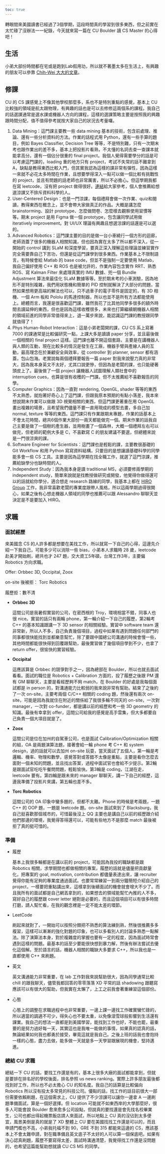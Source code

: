 ```yaml
---
toc: true
---
```

轉眼間來美國讀書已經過了3個學期，這段時間真的學習到很多東西，但之前實在太忙碌了沒辦法一一紀錄，今天就來寫一篇在 CU Boulder 讀 CS Master 的心得吧！

## 生活
小弟大部份時間都在宅或是跑到Lab假用功，所以就不著墨太多在生活上，有興趣的朋友可以參靠 [Chih-Wei 大大的文章](https://chihweil5.github.io/where-it-begins/)。

## 修課
CU 的 CS 課感覺上不像其他學校那麼多，系也不是特別重點的感覺，基本上 CU 比較強的領域是航太跟物理，有興趣的話也是可以去修修這兩個系的課程。我自己的話選課通常是選水課或機器人方向的課程，這樣的選課策略主要是按照我的興趣跟時間分配，值不值得參考就按大家自己的狀況去考量囉。

1. Data Mining：這門課主要教一些 data mining 基本的技術，包含前處理、推論、還有一些分析資料的方法。作業的話程式用 Python，還有一些手算的題目，例如 Bayes Classifier, Decision Tree 等等，不是特別難，只有一次期末考也跟作業出的差不多，基本上把投影片看熟，不太懂的名詞去查一查課本就能拿高分。還有一個佔分很重的 final project。我個人覺得需要學分的話是可以考慮這門課的，loading 重的地方只有 project，考試不失常的話不難拿到 A，缺點是教得東西比較入門，但其實我認為這樣的課非常有彈性，因為這樣一來就不必花太多時間在作業，且想要學得深入一點可以做一個比較有挑戰性的 project，並且有問題的話老師也非常厲害，所以不必擔心。但這學期我都在寫 leetcode，沒有把 project 做得很好。[連結](https://github.com/Sayter99/Movie_Revenue_Predictor)給大家參考，個人會推薦給想選涼課又不排斥資料科學的人。
2. User-Centered Design：也是一門涼課，每個禮拜會做一次作業、quiz和閱讀，教得東西在概念上，並不會帶大家做真正的作品。大概是講怎麼 brainstorming、設計 prototype、怎麼做問卷、怎麼樣去觀察使用習慣等等。期末 project 是用 Figma 做一個 prototype，包含讓同學試用做 iteratively improvement。對 UI/UX 理論有興趣且想選涼課的話還是可以選的。
3. Advanced Robotics：這門課主要的目的是做一台小車繞行一個方形的迴廊，老師涵蓋了很多的機器人相關知識，但也因為實在太多了所以都不深入，從一開始的 control 講到 SLaM 和深度學習，要真正深入理解這些理論並練習實作完全需要靠自己下苦功，但還是從這門課學到很多東西。作業基本上不限制語言，有時候會給 Matlab 的 base code，但並不是強制一定要使用 Matlab，我自己偏好使用 C++ 和 ROS 也是被允許的，作業內容包含實作 RRT、熟悉 ROS、寫 Kalman Filter 來處理真實的 IMU 數據、兜一個 Bundle Adjustment 算法來最佳化 SLaM 數據等等。至於期末考的小車測驗，因為地形不是特別複雜，我們用狀態機和簡單的 PID 控制就解決了大部分的問題，當然如果想用更高端的解法也可以，只不過車子的電子零件是固定的，有 3D 相機、一個 Arm 板和 Pololu 的馬達控制器，所以也並不是所有方法都能使用上。總體而言，我還是很喜歡這門課，雖然我花了比其他同學多很多的額外時間去讀延伸的東西，但也是因為這樣收穫很多，未來也打算繼續朝機器人相關的領域前進的同學非常值得來上，退一萬步來說，能認識這門課的教授跟同學就值得了！
4. Phys Human-Robot Interaction：這是小弟老闆開的課，CU CS 系上寫著 7000 的課通常是比較偏研究一點，上課大多是讀讀 paper 分享，並且最後做一個相關的 final project 這樣。這門課也離不開這個套路，主要是在講機器人與人類的互動，現在比較多的情況是發生在工廠，機器手臂與產線人員的互動，最高理念在於兼顧安全與效率，從 controller 到 planner, sensor 都有涵蓋，包山包海。老實說每兩個禮拜要報告一篇 paper 對我來說壓力真的非常大，因為我本身英文不太好，尤其口說更慘，但因為是老闆的課，也只能硬著頭皮上了。最後做了一個 project 讓機器人試圖理解人類社會中的 interruption cues，也算是很有收穫的一門課。但不太推薦給不喜歡報告的同學。
5. Computer Graphics：因為一直對 rendering, OpenGL, shader 等等的東西不太熟悉，就抱著好奇心上了這門課，但跟我原本預期的有點小落差，我本來想說期末作業可以做跟 3D 視覺相關的東西，但這門課更著重在用 OpenGL 畫出複雜的場景，且希望我們儘量不要一直用現成的模型去畫，多自己加 normal, texture 等等的東西。這門課只有作業跟期末專題，作業的話基本上不會太花時間，總共6個作業大部份一兩天都能做完一個。期末作業的話我自己主要是做了一個樹的產生器，並用樹畫了一個森林，大概一個禮拜左右可以做完，但老師的範例大多是 C，不喜歡寫 C 的朋友建議不要選，但總體來說是一門很涼爽的課。
6. Software Engineer for Scientists：這門課也是輕鬆的課，主要教很基礎的 Git Workflow 和用 Python 寫寫資料結構，只要目的是想讓讀基礎科學的同學能多會一些 CS 工具。主要是因為這學期在找全職工作，就選了這門涼課，推薦給缺學分也缺時間的人。
7. Independent Study：因為我本身是讀 traditional MS，必須要修兩學期的 independent study，簡單來說就是找教授做研究或開發，他覺得你做得還可以的話就給你學分，適合想走 research 路線的同學，我基本上都在 [HIRO Group](https://hiro-group.ronc.one/) 工作，我非常喜歡老闆的專業度跟帶人風格，所以這兩學期過得很開心，如果之後有心想走機器人領域的同學也推薦可以跟 Alessandro 聊聊天並決定是不是要加入 HIRO。

## 求職
### 面試經歷
來美國念 CS 的人許多都是想要在美找工作，所以就寫一下自己的心得，這邊先介紹一下我自己，可能多少可以消除一些 bias，小弟本人求職時 28 歲，leetcode 赴美才開始刷，總共也才 247 題，交大資工5年碩，台灣工作3年，主要偏 Robotics 方向求職。

Offer: Orbbec 3D, Occipital, Zoox

on-site 後被拒： Torc Robotics

履歷拒：數不清

* **Orbbec 3D**

    這間公司是我暑假實習的公司，在密西根的 Troy，環境相當不錯，同事人也很 nice。實習的話只有兩輪 phone，第一輪介紹一下自己的履歷，第2輪考 C++ 的基本知識跟講一下 3D sensor 的相關經驗。實習中 software team 還非常新，所以人不多，自己負責幾個項目，過程中如果有遇到問題任何部門的同事都很快能找到並都樂意幫忙，除了要跟中國總公司溝通的時候會慢一些，其他時間都能很快得到回覆跟幫助，最後實習做了幾個項目學到不少，也拿了 return offer，很愉快的實習經驗。

* **Occipital**

    這應該算是 Orbbec 的競爭對手之一，因為總部在 Boulder，所以也就去面試看看。面試的職位是 Robotics + Calibration 方面的，投了履歷之後跟 PM 還有 GM 聊聊天，主要是看經歷夠不夠 match，在 Boulder 的好處是我每個面試都是 in person 的，對溝通能力比較弱的我來說非常有幫助。結束了之後約了一次 on-site，主要考兩個 C/C++ 相關的 coding 題，然後還有兩次 on-site，可能是因為我就住在附近的關係給了我很多輪不同天的 on-site，一次對 manager，一次對 co-funder，都是講以前的經歷和考一些 3D geometry 的知識。最後有幸拿到 offer，這間公司給我的感覺是高手雲集，但大多都要自己負責一個大項目就是了。

* **Zoox**

    這間公司是位在加州的自駕車公司，也是面試 Calibration/Optimization 相關的組，OA 是兩題演算法題，接著會給一輪 phone 考 C++ 和 system design，過的話就可以去加州 on-site 玩耍，當天面試了五個人，第一輪是考邏輯、機率、物理和數學，感覺答對或答錯不太像是重點，主要是看你怎麼去面對一個未知的問題，並且找出答案，過程中面試官也會給不少提示。第2輪是跟面試官吃吃午餐問問題，輕鬆愉快。第3輪是 coding，江湖在走，leetcode 要有。第四輪是跟未來的 manager 聊聊天，講一下自己的經歷，這邊我準備了投影片來講，第五輪也差不多。

* **Torc Robotics**

    這間公司的 OA 印象中蠻多題的，但都不太難。Phone 的時候是考兩題，一題 C++ 的 OOP 題，一題是 leetcode 題。on-site 面試來到了 Blacksburg，我自己挺喜歡那個城市的，可惜最後沒上 QQ 主要也是講自己以前的經歷跟介紹他們那邊的環境，我覺得答得還可以，可能有些地方不是那麼 match 最後被拒了真的挺可惜的。

### 準備
* 履歷

    基本上我很多輪都是在講以前的 project，可能因為我投的職缺都是跟 Robotics 相關，求學期間也都做相關的專案，履歷的話就是儘量把貢獻量化，把專案的 goal, motivation, contribution 都儘量表達出來，讓 recruiter 覺得你能有足夠的專業度通過面試。也要常常練習一到兩分鐘簡短介紹自己的 project，一樣要把重點講出來，這樣拿到後續面試的機會就會增大不少了。而且我所有的面試都是自己網丟拿到的，如果想去的領域能幫忙內推的人不多，寫好自己的履歷跟 cover letter 絕對是必要的，而且這個項目可以有很多時間打磨，請人幫忙看，在我的觀念裡是一定不能太差的環節。

* LeetCode

    刷起來就對了，一開始可以按照分類把不熟悉的算法練到熟，然後很推薦多多複習，這樣可以漸漸的強化對題的印象，也可以多看別人的討論多熟悉一點解法。除了演算法本身，對於複雜度的掌握也要有一定的程度，因為面試時常會遇到這樣的問題。最基本的話至少要能很快想到暴力解，然後有辦法嘗試去優化這個解。至於語言的話，機器人相關的職缺大多要求 C++，所以我也是一直都使用 C++ 來刷題。

* 英文

    英文溝通能力非常重要，在 lab 工作對我來說幫助很大，因為同學通常比較 chill 的跟我聊天，儘管我都回答的零零落落 XD 平常的話 shadowing 跟聽寫應該可以有很大的幫助，但我實在太懶了，上工之前我會著重練習這個部份。

* 心態

    心態上的調整在求職過程中也非常重要，一邊上課一邊找工作確實蠻忙碌的，所以適當的調適不可少，得失心也不要太重，以免像滾雪球般影響到生活還有課業。我自己的想法一直都是到美國學習，能找到工作也好，不能也罷，最重要的是努力過好每一天，其實這也是我唯一能做的事情，如果真的認真的話，無論結果如何我也都勇於接受，畢竟這就是我自己。之後上班的話我也會抱持一樣的心態，盡力去做，能多做一天就是多一天學習跟展現的機會，堅持邁進。

### 總結 CU 求職
總結一下 CU 的話，要找工作還是有的，基本上很多大廠的面試都能拿到，但就是要排在排名好的學校後面，排名參照 us news ranking。實際上許多朋友最後都找到好工作，所以也不必太擔心 CU 的知名度。我自己的話算是比較偏向 Robotics 所以沒有投太多常見的科技公司。優點的話，找工作的話目前很大一部份需要依賴刷題，在這個需求上，CU 提供了不少涼課可以讓你一邊拿 A 一邊刷題準備面試，算是一個好選擇。但 location 可能就不如東西岸的大學那麼好，很多人可能會說 Boulder 愈來愈多公司設點，但說真的要找還是會先找名校畢業生，公司也都出得起機票飯店請人來面試，所以地點上 CU 真的沒佔到太多便宜，風景美倒是真的就是了 XD 整體上 CU 要在美國找找工作還是可以的，而且申請門檻也不高，小弟我托福不到 90，GRE 不到 315 都能來這邊的 CS，應該基本上不會太難申請，對在職準備且英文底子不太好的人可以算一個保底吧。如果有決心認真刷題，履歷不要寫得太差，面試時溝通清楚，我覺得找工作還是沒問題的，也希望這篇能幫助想就讀 CU CS MS 的同學。
